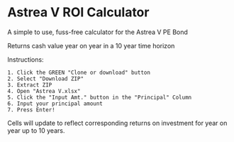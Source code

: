 # Astrea V ROI Calculator
A simple to use, fuss-free calculator for the Astrea V PE Bond

Returns cash value year on year in a 10 year time horizon

Instructions:

    1. Click the GREEN "Clone or download" button 
    2. Select "Download ZIP"
    3. Extract ZIP
    4. Open "Astrea V.xlsx"
    5. Click the "Input Amt." button in the "Principal" Column
    6. Input your principal amount
    7. Press Enter!
    
Cells will update to reflect corresponding returns on investment for year on year up to 10 years.
